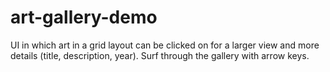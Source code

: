 # art-gallery-demo

UI in which art in a grid layout can be clicked on for a larger view and more details (title, description, year). Surf through the gallery with arrow keys.
